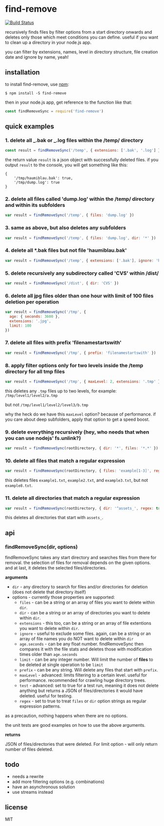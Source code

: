 # find-remove

[![Build Status](https://travis-ci.org/binarykitchen/find-remove.png?branch=master)](https://travis-ci.org/binarykitchen/find-remove)

recursively finds files by filter options from a start directory onwards and deletes only those which meet conditions you can define. useful if you want to clean up a directory in your node.js app.

you can filter by extensions, names, level in directory structure, file creation date and ignore by name, yeah!

## installation

to install find-remove, use [npm](http://github.com/isaacs/npm):

    $ npm install -S find-remove

then in your node.js app, get reference to the function like that:

```javascript
const findRemoveSync = require('find-remove')
```

## quick examples

### 1. delete all _.bak or _.log files within the /temp/ directory

```javascript
const result = findRemoveSync('/temp', { extensions: ['.bak', '.log'] })
```

the return value `result` is a json object with successfully deleted files. if you output `result` to the console, you will get something like this:

```
{
    '/tmp/haumiblau.bak': true,
    '/tmp/dump.log': true
}
```

### 2. delete all files called 'dump.log' within the /temp/ directory and within its subfolders

```javascript
var result = findRemoveSync('/temp', { files: 'dump.log' })
```

### 3. same as above, but also deletes any subfolders

```javascript
var result = findRemoveSync('/temp', { files: 'dump.log', dir: '*' })
```

### 4. delete all \*.bak files but not file 'haumiblau.bak'

```javascript
var result = findRemoveSync('/temp', { extensions: ['.bak'], ignore: 'haumiblau.bak' })
```

### 5. delete recursively any subdirectory called 'CVS' within /dist/

```javascript
var result = findRemoveSync('/dist', { dir: 'CVS' })
```

### 6. delete all jpg files older than one hour with limit of 100 files deletion per operation

```javascript
var result = findRemoveSync('/tmp', {
  age: { seconds: 3600 },
  extensions: '.jpg',
  limit: 100
})
```

### 7. delete all files with prefix 'filenamestartswith'

```javascript
var result = findRemoveSync('/tmp', { prefix: 'filenamestartswith' })
```

### 8. apply filter options only for two levels inside the /temp directory for all tmp files

```javascript
var result = findRemoveSync('/tmp', { maxLevel: 2, extensions: '.tmp' })
```

this deletes any `.tmp` files up to two levels, for example: `/tmp/level1/level2/a.tmp`

but not `/tmp/level1/level2/level3/b.tmp`

why the heck do we have this `maxLevel` option? because of performance. if you care about deep subfolders, apply that option to get a speed boost.

### 9. delete everything recursively (hey, who needs that when you can use nodejs' fs.unlink?)

```javascript
var result = findRemoveSync(rootDirectory, { dir: '*', files: '*.*' })
```

### 10. delete all files that match a regular expression

```javascript
var result = findRemoveSync(rootDirectory, { files: 'example[1-3]', regex: true })
```

this deletes files `example1.txt`, `example2.txt`, and `example3.txt`, but not `example8.txt`.

### 11. delete all directories that match a regular expression

```javascript
var result = findRemoveSync(rootDirectory, { dir: '^assets_', regex: true })
```

this deletes all directories that start with `assets_`.

## api

### findRemoveSync(dir, options)

findRemoveSync takes any start directory and searches files from there for removal. the selection of files for removal depends on the given options. and at last, it deletes the selected files/directories.

**arguments**

- `dir` - any directory to search for files and/or directories for deletion (does not delete that directory itself)
- options - currently those properties are supported:
  - `files` - can be a string or an array of files you want to delete within `dir`.
  - `dir` - can be a string or an array of directories you want to delete within `dir`.
  - `extensions` - this too, can be a string or an array of file extentions you want to delete within `dir`.
  - `ignore` - useful to exclude some files. again, can be a string or an array of file names you do NOT want to delete within `dir`
  - `age.seconds` - can be any float number. findRemoveSync then compares it with the file stats and deletes those with modification times older than `age.seconds`
  - `limit` - can be any integer number. Will limit the number of <b>files</b> to be deleted at single operation to be `limit`
  - `prefix` - can be any string. Will delete any files that start with `prefix`.
  - `maxLevel` - advanced: limits filtering to a certain level. useful for performance. recommended for crawling huge directory trees.
  - `test` - advanced: set to true for a test run, meaning it does not delete anything but returns a JSON of files/directories it would have deleted. useful for testing.
  - `regex` - set to true to treat `files` or `dir` option strings as regular expression patterns.

as a precaution, nothing happens when there are no options.

the unit tests are good examples on how to use the above arguments.

**returns**

JSON of files/directories that were deleted. For limit option - will only return number of files deleted.

## todo

- needs a rewrite
- add more filtering options (e.g. combinations)
- have an asynchronous solution
- use streams instead

## license

MIT
